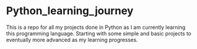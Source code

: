 # Python_learning_journey
This is a repo for all my projects done in Python as I am currently learning this programming language. Starting with some simple and basic projects to eventually more advanced as my learning progresses. 
